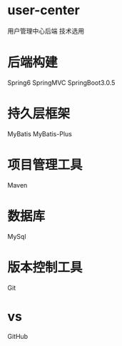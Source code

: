 # user-center
用户管理中心后端
技术选用
# 后端构建
Spring6
SpringMVC
SpringBoot3.0.5
# 持久层框架
MyBatis
MyBatis-Plus
# 项目管理工具
Maven
# 数据库
MySql
# 版本控制工具
Git
# vs
GitHub
